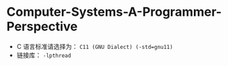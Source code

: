 # Computer-Systems-A-Programmer-Perspective

- C 语言标准请选择为： `C11 (GNU Dialect) (-std=gnu11)`
- 链接库： `-lpthread`

